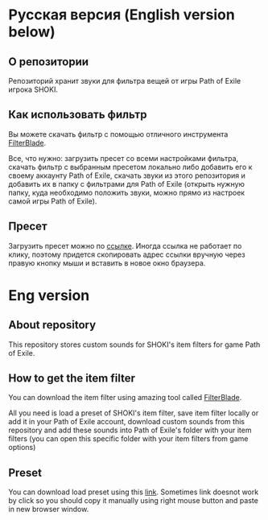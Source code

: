 # Русская версия (English version below)
## О репозитории
Репозиторий хранит звуки для фильтра вещей от игры Path of Exile игрока SHOKI.

## Как использовать фильтр
Вы можете скачать фильтр с помощью отличного инструмента [FilterBlade](https://www.filterblade.xyz/).

Все, что нужно: загрузить пресет со всеми настройками фильтра, скачать фильтр с выбранным пресетом локально либо добавить его к своему аккаунту Path of Exile, скачать звуки из этого репозитория и добавить их в папку с фильтрами для Path of Exile (открыть нужную папку, куда необходимо положить звуки, можно прямо из настроек самой игры Path of Exile).

## Пресет
Загрузить пресет можно по [ссылке](https://www.filterblade.xyz/Profile?name=SH0KI&platform=pc). Иногда ссылка не работает по клику, поэтому придется скопировать адрес ссылки вручную через правую кнопку мыши и вставить в новое окно браузера.

# Eng version
## About repository
This repository stores custom sounds for SHOKI's item filters for game Path of Exile.

## How to get the item filter
You can download the item filter using amazing tool called [FilterBlade](https://www.filterblade.xyz/).

All you need is load a preset of SHOKI's item filter, save item filter locally or add it in your Path of Exile account, download custom sounds from this repository and add these sounds into Path of Exile's folder with your item filters (you can open this specific folder with your item filters from game options)

## Preset
You can download load preset using this [link](https://www.filterblade.xyz/Profile?name=SH0KI&platform=pc). Sometimes link doesnot work by click so you should copy it manually using right mouse button and paste in new browser window.